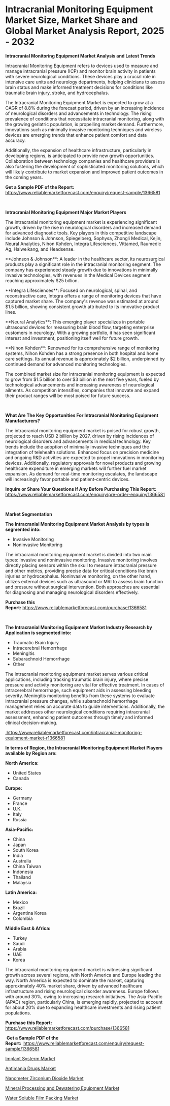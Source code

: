 <p><h1>Intracranial Monitoring Equipment Market Size, Market Share and Global Market Analysis Report, 2025 - 2032</h1></p><p><strong>Intracranial Monitoring Equipment Market Analysis and Latest Trends</strong></p>
<p><p>Intracranial Monitoring Equipment refers to devices used to measure and manage intracranial pressure (ICP) and monitor brain activity in patients with severe neurological conditions. These devices play a crucial role in intensive care units and neurology departments, helping clinicians to assess brain status and make informed treatment decisions for conditions like traumatic brain injury, stroke, and hydrocephalus.</p><p>The Intracranial Monitoring Equipment Market is expected to grow at a CAGR of 8.8% during the forecast period, driven by an increasing incidence of neurological disorders and advancements in technology. The rising prevalence of conditions that necessitate intracranial monitoring, along with the growing geriatric population, is propelling market demand. Furthermore, innovations such as minimally invasive monitoring techniques and wireless devices are emerging trends that enhance patient comfort and data accuracy.</p><p>Additionally, the expansion of healthcare infrastructure, particularly in developing regions, is anticipated to provide new growth opportunities. Collaboration between technology companies and healthcare providers is also fostering the development of sophisticated monitoring solutions, which will likely contribute to market expansion and improved patient outcomes in the coming years.</p></p>
<p><strong>Get a Sample PDF of the Report:&nbsp;</strong> <a href="https://www.reliablemarketforecast.com/enquiry/request-sample/1366581?utm_campaign=1110&utm_medium=2&utm_source=Github&utm_content=ia&utm_term=22032025&utm_id=intracranial-monitoring-equipment">https://www.reliablemarketforecast.com/enquiry/request-sample/1366581</a></p>
<p>&nbsp;</p>
<p><strong>Intracranial Monitoring Equipment Major Market Players</strong></p>
<p><p>The intracranial monitoring equipment market is experiencing significant growth, driven by the rise in neurological disorders and increased demand for advanced diagnostic tools. Key players in this competitive landscape include Johnson & Johnson, Spiegelberg, Sophysa, Zhongli Medical, Kejin, Neural Analytics, Nihon Kohden, Integra Lifesciences, Vittamed, Raumedic Ag, Haiweikang, and Headsense.</p><p>**Johnson & Johnson**: A leader in the healthcare sector, its neurosurgical products play a significant role in the intracranial monitoring segment. The company has experienced steady growth due to innovations in minimally invasive technologies, with revenues in the Medical Devices segment reaching approximately $25 billion.</p><p>**Integra Lifesciences**: Focused on neurological, spinal, and reconstructive care, Integra offers a range of monitoring devices that have captured market share. The company's revenue was estimated at around $1.5 billion, showing consistent growth attributed to its innovative product lines.</p><p>**Neural Analytics**: This emerging player specializes in portable ultrasound devices for measuring brain blood flow, targeting enterprise customers in neurology. With a growing portfolio, it has seen significant interest and investment, positioning itself well for future growth.</p><p>**Nihon Kohden**: Renowned for its comprehensive range of monitoring systems, Nihon Kohden has a strong presence in both hospital and home care settings. Its annual revenue is approximately $2 billion, underpinned by continued demand for advanced monitoring technologies.</p><p>The combined market size for intracranial monitoring equipment is expected to grow from $1.5 billion to over $3 billion in the next five years, fueled by technological advancements and increasing awareness of neurological ailments. As competition intensifies, companies that innovate and expand their product ranges will be most poised for future success.</p></p>
<p>&nbsp;</p>
<p><strong>What Are The Key Opportunities For Intracranial Monitoring Equipment Manufacturers?</strong></p>
<p><p>The intracranial monitoring equipment market is poised for robust growth, projected to reach USD 2 billion by 2027, driven by rising incidences of neurological disorders and advancements in medical technology. Key trends include the adoption of minimally invasive techniques and the integration of telehealth solutions. Enhanced focus on precision medicine and ongoing R&D activities are expected to propel innovations in monitoring devices. Additionally, regulatory approvals for novel products and growing healthcare expenditure in emerging markets will further fuel market expansion. As demand for real-time monitoring escalates, the landscape will increasingly favor portable and patient-centric devices.</p></p>
<p><strong>Inquire or Share Your Questions If Any Before Purchasing This Report:</strong> <a href="https://www.reliablemarketforecast.com/enquiry/pre-order-enquiry/1366581?utm_campaign=1110&utm_medium=2&utm_source=Github&utm_content=ia&utm_term=22032025&utm_id=intracranial-monitoring-equipment">https://www.reliablemarketforecast.com/enquiry/pre-order-enquiry/1366581</a></p>
<p>&nbsp;</p>
<p><strong>Market Segmentation</strong></p>
<p><strong>The Intracranial Monitoring Equipment Market Analysis by types is segmented into:</strong></p>
<p><ul><li>Invasive Monitoring</li><li>Noninvasive Monitoring</li></ul></p>
<p><p>The intracranial monitoring equipment market is divided into two main types: invasive and noninvasive monitoring. Invasive monitoring involves directly placing sensors within the skull to measure intracranial pressure and other metrics, providing precise data for critical conditions like brain injuries or hydrocephalus. Noninvasive monitoring, on the other hand, utilizes external devices such as ultrasound or MRI to assess brain function and pressure without surgical intervention. Both approaches are essential for diagnosing and managing neurological disorders effectively.</p></p>
<p><strong>Purchase this Report:&nbsp;</strong><a href="https://www.reliablemarketforecast.com/purchase/1366581?utm_campaign=1110&utm_medium=2&utm_source=Github&utm_content=ia&utm_term=22032025&utm_id=intracranial-monitoring-equipment">https://www.reliablemarketforecast.com/purchase/1366581</a></p>
<p>&nbsp;</p>
<p><strong>The Intracranial Monitoring Equipment Market Industry Research by Application is segmented into:</strong></p>
<p><ul><li>Traumatic Brain Injury</li><li>Intracerebral Hemorrhage</li><li>Meningitis</li><li>Subarachnoid Hemorrhage</li><li>Other</li></ul></p>
<p><p>The intracranial monitoring equipment market serves various critical applications, including tracking traumatic brain injury, where precise pressure and activity monitoring are vital for effective treatment. In cases of intracerebral hemorrhage, such equipment aids in assessing bleeding severity. Meningitis monitoring benefits from these systems to evaluate intracranial pressure changes, while subarachnoid hemorrhage management relies on accurate data to guide interventions. Additionally, the market addresses other neurological conditions requiring intracranial assessment, enhancing patient outcomes through timely and informed clinical decision-making.</p></p>
<p><a href="https://www.reliablemarketforecast.com/intracranial-monitoring-equipment-market-r1366581?utm_campaign=1110&utm_medium=2&utm_source=Github&utm_content=ia&utm_term=22032025&utm_id=intracranial-monitoring-equipment">&nbsp;https://www.reliablemarketforecast.com/intracranial-monitoring-equipment-market-r1366581</a></p>
<p><strong>In terms of Region, the Intracranial Monitoring Equipment Market Players available by Region are:</strong></p>
<p>
    <p> <strong> North America: </strong>
        <ul>
            <li>United States</li>
            <li>Canada</li>
        </ul>
        </p> 
    <p> <strong> Europe: </strong>
        <ul>
            <li>Germany</li>
            <li>France</li>
            <li>U.K.</li>
            <li>Italy</li>
            <li>Russia</li>
        </ul>
        </p> 
    <p> <strong> Asia-Pacific: </strong>
        <ul>
            <li>China</li>
            <li>Japan</li>
            <li>South Korea</li>
            <li>India</li>
            <li>Australia</li>
            <li>China Taiwan</li>
            <li>Indonesia</li>
            <li>Thailand</li>
            <li>Malaysia</li>
        </ul>
        </p> 
    <p> <strong> Latin America: </strong>
        <ul>
            <li>Mexico</li>
            <li>Brazil</li>
            <li>Argentina Korea</li>
            <li>Colombia</li>
        </ul>
        </p> 
    <p> <strong> Middle East & Africa: </strong>
        <ul>
            <li>Turkey</li>
            <li>Saudi</li>
            <li>Arabia</li>
            <li>UAE</li>
            <li>Korea</li>
        </ul>
    </p>
    </p>
<p><p>The intracranial monitoring equipment market is witnessing significant growth across several regions, with North America and Europe leading the way. North America is expected to dominate the market, capturing approximately 40% market share, driven by advanced healthcare infrastructure and rising neurological disorder awareness. Europe follows with around 30%, owing to increasing research initiatives. The Asia-Pacific (APAC) region, particularly China, is emerging rapidly, projected to account for about 20% due to expanding healthcare investments and rising patient populations.</p></p>
<p><strong>Purchase this Report: </strong><a href="https://www.reliablemarketforecast.com/purchase/1366581?utm_campaign=1110&utm_medium=2&utm_source=Github&utm_content=ia&utm_term=22032025&utm_id=intracranial-monitoring-equipment">https://www.reliablemarketforecast.com/purchase/1366581</a></p>
<p>&nbsp;<strong>Get a Sample PDF of the Report:&nbsp;&nbsp;</strong><a href="https://www.reliablemarketforecast.com/enquiry/request-sample/1366581?utm_campaign=1110&utm_medium=2&utm_source=Github&utm_content=ia&utm_term=22032025&utm_id=intracranial-monitoring-equipment">https://www.reliablemarketforecast.com/enquiry/request-sample/1366581</a></p>
<p><strong></strong></p>
<p><p><a href="https://github.com/kelttnandan9/Market-Research-Report-List-1/blob/main/implant-systerm-market.md?utm_campaign=1110&utm_medium=2&utm_source=Github&utm_content=ia&utm_term=22032025&utm_id=intracranial-monitoring-equipment">Implant Systerm Market</a></p><p><a href="https://github.com/goreabeeran/Market-Research-Report-List-1/blob/main/antimania-drugs-market.md?utm_campaign=1110&utm_medium=2&utm_source=Github&utm_content=ia&utm_term=22032025&utm_id=intracranial-monitoring-equipment">Antimania Drugs Market</a></p><p><a href="https://github.com/romeoacuffap/Market-Research-Report-List-1/blob/main/nanometer-zirconium-dioxide-market.md?utm_campaign=1110&utm_medium=2&utm_source=Github&utm_content=ia&utm_term=22032025&utm_id=intracranial-monitoring-equipment">Nanometer Zirconium Dioxide Market</a></p><p><a href="https://github.com/klinzenisaa/Market-Research-Report-List-1/blob/main/mineral-processing-and-dewatering-equipment-market.md?utm_campaign=1110&utm_medium=2&utm_source=Github&utm_content=ia&utm_term=22032025&utm_id=intracranial-monitoring-equipment">Mineral Processing and Dewatering Equipment Market</a></p><p><a href="https://github.com/prumrupear/Market-Research-Report-List-1/blob/main/water-soluble-film-packing-market.md?utm_campaign=1110&utm_medium=2&utm_source=Github&utm_content=ia&utm_term=22032025&utm_id=intracranial-monitoring-equipment">Water Soluble Film Packing Market</a></p></p>